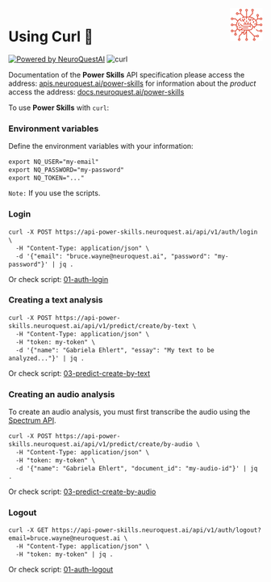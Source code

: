 <img src="https://raw.githubusercontent.com/NeuroQuestAi/neuroquestai.github.io/main/brand/products/power-skills/power-skills-128.png" align="right" width="65" height="65"/>

# Using Curl 🚀

[![Powered by NeuroQuestAI](https://img.shields.io/badge/powered%20by-NeuroQuestAI-orange.svg?style=flat&colorA=E1523D&colorB=007D8A)](
https://neuroquest.ai)
![curl](https://img.shields.io/static/v1.svg?label=curl&message=8.0%20&color=orange)

Documentation of the **Power Skills** API specification please access the address: [apis.neuroquest.ai/power-skills](https://apis.neuroquest.ai/power-skills/) for 
information about the *product* access the address: [docs.neuroquest.ai/power-skills](https://docs.neuroquest.ai/power-skills/)

To use **Power Skills** with `curl`:

### Environment variables

Define the environment variables with your information:

```shell
export NQ_USER="my-email"
export NQ_PASSWORD="my-password"
export NQ_TOKEN="..."
```

`Note:` If you use the scripts.

### Login

```shell
curl -X POST https://api-power-skills.neuroquest.ai/api/v1/auth/login \
  -H "Content-Type: application/json" \
  -d '{"email": "bruce.wayne@neuroquest.ai", "password": "my-password"}' | jq .
```

Or check script: [01-auth-login](01-auth-login)

### Creating a text analysis

```shell
curl -X POST https://api-power-skills.neuroquest.ai/api/v1/predict/create/by-text \
  -H "Content-Type: application/json" \
  -H "token: my-token" \
  -d '{"name": "Gabriela Ehlert", "essay": "My text to be analyzed..."}' | jq .
```

Or check script: [03-predict-create-by-text](03-predict-create-by-text)

### Creating an audio analysis

To create an audio analysis, you must first transcribe the audio using the [Spectrum API](https://github.com/NeuroQuestAi/neuroquest-examples/tree/main/products/spectrum).

```shell
curl -X POST https://api-power-skills.neuroquest.ai/api/v1/predict/create/by-audio \
  -H "Content-Type: application/json" \
  -H "token: my-token" \
  -d '{"name": "Gabriela Ehlert", "document_id": "my-audio-id"}' | jq .
```

Or check script: [03-predict-create-by-audio](03-predict-create-by-audio)

### Logout

```shell
curl -X GET https://api-power-skills.neuroquest.ai/api/v1/auth/logout?email=bruce.wayne@neuroquest.ai \
  -H "Content-Type: application/json" \
  -H "token: my-token" | jq .
```

Or check script: [01-auth-logout](01-auth-logout)
